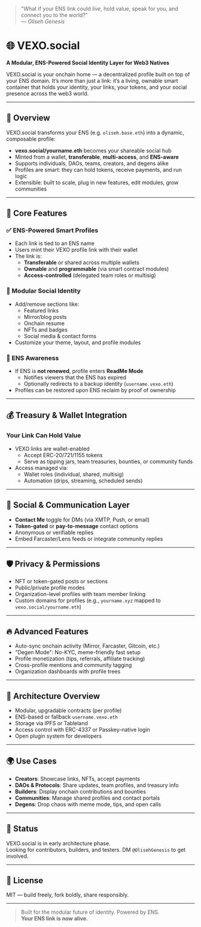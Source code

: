 > "What if your ENS link could *live*, hold value, speak for you, and connect you to the world?"  
> — *Oliseh Genesis*

# 🌐 VEXO.social  
**A Modular, ENS-Powered Social Identity Layer for Web3 Natives**

VEXO.social is your onchain home — a decentralized profile built on top of your ENS domain. It’s more than just a link: it’s a living, ownable smart container that holds your identity, your links, your tokens, and your social presence across the web3 world.

---

## 🚀 Overview

VEXO.social transforms your ENS (e.g. `oliseh.base.eth`) into a dynamic, composable profile:

- **vexo.social/yourname.eth** becomes your shareable social hub
- Minted from a wallet, **transferable**, **multi-access**, and **ENS-aware**
- Supports individuals, DAOs, teams, creators, and degens alike
- Profiles are smart: they can hold tokens, receive payments, and run logic
- Extensible: built to scale, plug in new features, edit modules, grow communities

---

## 🔑 Core Features

### ✅ ENS-Powered Smart Profiles
- Each link is tied to an ENS name
- Users mint their VEXO profile link with their wallet
- The link is:
  - **Transferable** or shared across multiple wallets
  - **Ownable** and **programmable** (via smart contract modules)
  - **Access-controlled** (delegated team roles or multisig)

### 🧩 Modular Social Identity
- Add/remove sections like:
  - Featured links
  - Mirror/blog posts
  - Onchain resume
  - NFTs and badges
  - Social media & contact forms
- Customize your theme, layout, and profile modules

### 🧠 ENS Awareness
- If ENS is **not renewed**, profile enters **ReadMe Mode**
  - Notifies viewers that the ENS has expired
  - Optionally redirects to a backup identity (`username.vexo.eth`)
- Profiles can be restored upon ENS reclaim by proof of ownership

---

## 💰 Treasury & Wallet Integration

### Your Link Can Hold Value
- VEXO links are wallet-enabled
  - Accept ERC-20/721/1155 tokens
  - Serve as tipping jars, team treasuries, bounties, or community funds
- Access managed via:
  - Wallet roles (individual, shared, multisig)
  - Automation (drips, streaming, scheduled sends)

---

## 💬 Social & Communication Layer

- **Contact Me** toggle for DMs (via XMTP, Push, or email)
- **Token-gated** or **pay-to-message** contact options
- Anonymous or verifiable replies
- Embed Farcaster/Lens feeds or integrate community replies

---

## 🛡️ Privacy & Permissions

- NFT or token-gated posts or sections
- Public/private profile modes
- Organization-level profiles with team member linking
- Custom domains for profiles (e.g., `yourname.xyz` mapped to `vexo.social/yourname.eth`)

---

## 🔥 Advanced Features

- Auto-sync onchain activity (Mirror, Farcaster, Gitcoin, etc.)
- "Degen Mode": No-KYC, meme-friendly fast setup
- Profile monetization (tips, referrals, affiliate tracking)
- Cross-profile mentions and community tagging
- Organization dashboards with profile trees

---

## 🧠 Architecture Overview

- Modular, upgradable contracts (per profile)
- ENS-based or fallback `username.vexo.eth`
- Storage via IPFS or Tableland
- Access control with ERC-4337 or Passkey-native login
- Open plugin system for developers

---

## 🌍 Use Cases

- **Creators**: Showcase links, NFTs, accept payments
- **DAOs & Protocols**: Share updates, team profiles, and treasury info
- **Builders**: Display onchain contributions and bounties
- **Communities**: Manage shared profiles and contact portals
- **Degens**: Drop chaos with meme mode, tips, and open calls

---

## 🧪 Status

VEXO.social is in early architecture phase.  
Looking for contributors, builders, and testers. DM `@OlisehGenesis` to get involved.

---

## 📌 License

MIT — build freely, fork boldly, share responsibly.

---

> Built for the modular future of identity. Powered by ENS.  
> **Your ENS link is now alive.**
